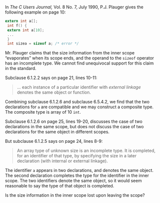 In *The C Users Journal,* Vol. 8 No. 7, July 1990, P.J. Plauger gives the
following example on page 10:

```c
extern int a[];
 int f() {
 extern int a[10];
 ...
 }
 int sizea = sizeof a; /* error */
```

Mr. Plauger claims that the size information from the inner scope “evaporates”
when its scope ends, and the operand to the `sizeof` operator has an incomplete
type. We cannot find unequivocal support for this claim in the standard.

Subclause 6.1.2.2 says on page 21, lines 10-11:

> ... each instance of a particular identifier with *external linkage* denotes the
> same object or function.

Combining subclause 6.1.2.6 and subclause 6.5.4.2, we find that the two
declarations for `a` are compatible and we may construct a composite type. The
composite type is array of 10 `int`.

Subclause 6.1.2.6 on page 25, lines 19-20, discusses the case of two
declarations in the same scope, but does not discuss the case of two
declarations for the same object in different scopes.

But subclause 6.1.2.5 says on page 24, lines 8-9:

> An array type of unknown size is an incomplete type. It is completed, for an
> identifier of that type, by specifying the size in a later declaration (with
> internal or external linkage).

The identifier `a` appears in two declarations, and denotes the same object. The
second declaration completes the type for the identifier in the inner scope. The
two identifiers denote the same object, so it would seem reasonable to say the
type of that object is completed.

Is the size information in the inner scope lost upon leaving the scope?
